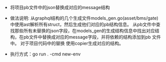 - 将项目pb文件中的json替换成对应的message结构
- 做法说明: 从graphql结构的几个生成文件models_gen.go(asset/bms/gate)中使用ast解析所有struct，然后生成他们对应的pb结构信息。
  从pb文件中查找那些所有未替换的json字段，在models_gen的生成结构信息中找出对应结构，在pb文件中替换成对应的message字段，并将依赖的结构添加到pb 文件中。 对于项目代码中的替换 使用copier生成对应的结构。

- 执行方式：go run . -cmd new-env